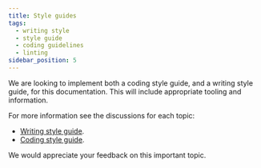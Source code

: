 ```yaml
---
title: Style guides
tags:
  - writing style
  - style guide
  - coding guidelines
  - linting
sidebar_position: 5
---
```


We are looking to implement both a coding style guide, and a writing style guide, for this documentation. This will include appropriate tooling and information.

For more information see the discussions for each topic:

- [Writing style guide](https://github.com/moodle/devdocs/issues/49).
- [Coding style guide](https://github.com/moodle/devdocs/issues/48).

We would appreciate your feedback on this important topic.

